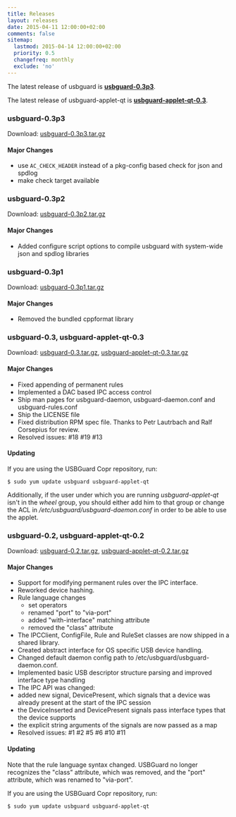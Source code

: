 ```yaml
---
title: Releases
layout: releases
date: 2015-04-11 12:00:00+02:00
comments: false
sitemap:
  lastmod: 2015-04-14 12:00:00+02:00
  priority: 0.5
  changefreq: monthly
  exclude: 'no'
---
```


The latest release of usbguard is [**usbguard-0.3p3**](https://dkopecek.github.io/usbguard/dist/usbguard-0.3p3.tar.gz).

The latest release of usbguard-applet-qt is [**usbguard-applet-qt-0.3**](https://dkopecek.github.io/usbguard/dist/usbguard-applet-qt-0.3.tar.gz).

### usbguard-0.3p3

Download: [usbguard-0.3p3.tar.gz](https://dkopecek.github.io/usbguard/dist/usbguard-0.3p3.tar.gz)

#### Major Changes

 * use `AC_CHECK_HEADER` instead of a pkg-config based check for json and spdlog 
 * make check target available

### usbguard-0.3p2

Download: [usbguard-0.3p2.tar.gz](https://dkopecek.github.io/usbguard/dist/usbguard-0.3p2.tar.gz)

#### Major Changes

 * Added configure script options to compile usbguard with system-wide json and spdlog libraries

### usbguard-0.3p1

Download: [usbguard-0.3p1.tar.gz](https://dkopecek.github.io/usbguard/dist/usbguard-0.3p1.tar.gz)

#### Major Changes

 * Removed the bundled cppformat library

### usbguard-0.3, usbguard-applet-qt-0.3

Download: [usbguard-0.3.tar.gz](https://dkopecek.github.io/usbguard/dist/usbguard-0.3.tar.gz), [usbguard-applet-qt-0.3.tar.gz](https://dkopecek.github.io/usbguard/dist/usbguard-applet-qt-0.3.tar.gz)

#### Major Changes

 * Fixed appending of permanent rules
 * Implemented a DAC based IPC access control
 * Ship man pages for usbguard-daemon, usbguard-daemon.conf and usbguard-rules.conf
 * Ship the LICENSE file
 * Fixed distribution RPM spec file. Thanks to Petr Lautrbach and Ralf Corsepius for review.
 * Resolved issues: #18 #19 #13 

#### Updating

If you are using the USBGuard Copr repository, run:

    $ sudo yum update usbguard usbguard-applet-qt

Additionally, if the user under which you are running _usbguard-applet-qt_ isn't in the _wheel_ group, you should either add him to that group or change the ACL in _/etc/usbguard/usbguard-daemon.conf_ in order to be able to use the applet.

### usbguard-0.2, usbguard-applet-qt-0.2

Download: [usbguard-0.2.tar.gz](https://dkopecek.github.io/usbguard/dist/usbguard-0.2.tar.gz), [usbguard-applet-qt-0.2.tar.gz](https://dkopecek.github.io/usbguard/dist/usbguard-applet-qt-0.2.tar.gz)

#### Major Changes

 * Support for modifying permanent rules over the IPC interface.
 * Reworked device hashing.
 * Rule language changes
   * set operators
   * renamed "port" to "via-port"
   * added "with-interface" matching attribute
   * removed the "class" attribute
 * The IPCClient, ConfigFile, Rule and RuleSet classes are now shipped in a shared library.
 * Created abstract interface for OS specific USB device handling.
 * Changed default daemon config path to /etc/usbguard/usbguard-daemon.conf.
 * Implemented basic USB descriptor structure parsing and improved interface type handling
 * The IPC API was changed:
  * added new signal, DevicePresent, which signals that a device was already present at the start of the IPC session
  * the DeviceInserted and DevicePresent signals pass interface types that the device supports
  * the explicit string arguments of the signals are now passed as a map
 * Resolved issues: #1 #2 #5 #6 #10 #11 

#### Updating

Note that the rule language syntax changed. USBGuard no longer recognizes the "class" attribute, which was removed, and the "port" attribute, which was renamed to "via-port".

If you are using the USBGuard Copr repository, run:

    $ sudo yum update usbguard usbguard-applet-qt

